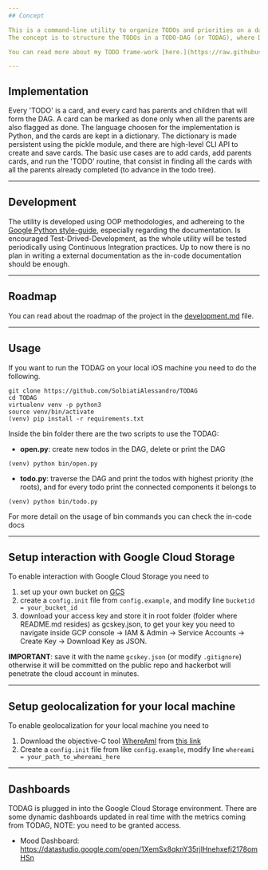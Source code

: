 ```yaml
---
## Concept

This is a command-line utility to organize TODOs and priorities on a day-to-day basis.
The concept is to structure the TODOs in a TODO-DAG (or TODAG), where DAG stands for [Directed Acylic Graph](https://en.wikipedia.org/wiki/Directed_acyclic_graph), instead of following the more common TODO-list format.

You can read more about my TODO frame-work [here.](https://raw.githubusercontent.com/SolbiatiAlessandro/TODAG/master/docs/concept.rst)

---
```

## Implementation
Every 'TODO' is a card, and every card has parents and children that will form the DAG. A card can be marked as done only when all the parents are also flagged as done. The language choosen for the implementation is Python, and the cards are kept in a dictionary. The dictionary is made persistent using the pickle module, and there are high-level CLI API to create and save cards. The basic use cases are to add cards, add parents cards, and run the 'TODO' routine, that consist in finding all the cards with all the parents already completed (to advance in the todo tree). 

---
## Development
The utility is developed using OOP methodologies, and adhereing to the [Google Python style-guide](https://github.com/google/styleguide/blob/gh-pages/pyguide.md), especially regarding the documentation. Is encouraged Test-Drived-Development, as the whole utility will be tested periodically using Continuous Integration practices. Up to now there is no plan in writing a external documentation as the in-code documentation should be enough.

---
## Roadmap
You can read about the roadmap of the project in the [development.md](https://github.com/SolbiatiAlessandro/TODAG/blob/master/docs/development.rst) file.

---
## Usage

If you want to run the TODAG on your local iOS machine you need to do the following.

```
git clone https://github.com/SolbiatiAlessandro/TODAG
cd TODAG
virtualenv venv -p python3
source venv/bin/activate
(venv) pip install -r requirements.txt
``` 

Inside the bin folder there are the two scripts to use the TODAG:
- **open.py**: create new todos in the DAG, delete or print the DAG
```
(venv) python bin/open.py
```

- **todo.py**: traverse the DAG and print the todos with highest priority (the roots), and for every todo print the connected components it belongs to
```
(venv) python bin/todo.py
```
For more detail on the usage of bin commands you can check the in-code docs

---
## Setup interaction with Google Cloud Storage

To enable interaction with Google Cloud Storage you need to 
1. set up your own bucket on [GCS](https://cloud.google.com/)
2. create a `config.init` file from `config.example`, and modify line `bucketid = your_bucket_id`
3. download your access key and store it in root folder (folder where README.md resides) as gcskey.json, to get your key you need to navigate inside GCP console -> IAM & Admin -> Service Accounts -> Create Key -> Download Key as JSON.

<b>IMPORTANT</b>: save it with the name `gcskey.json` (or modify `.gitignore`) otherwise it will be committed on the public repo and hackerbot will penetrate the cloud account in minutes.

---
## Setup geolocalization for your local machine

To enable geolocalization for your local machine you need to
1. Download the objective-C tool [WhereAmI](https://github.com/robmathers/WhereAmI) from [this link](https://github.com/robmathers/WhereAmI/releases/download/v1.02/whereami-1.02.zip)
2. Create a `config.init` file from like `config.example`, modify line `whereami = your_path_to_whereami_here`

---
## Dashboards

TODAG is plugged in into the Google Cloud Storage environment. There are some dynamic dashboards updated in real time with the metrics coming from TODAG, NOTE: you need to be granted access.
- Mood Dashboard: https://datastudio.google.com/open/1XemSx8qknY35rjlHnehxefj2178omHSn

